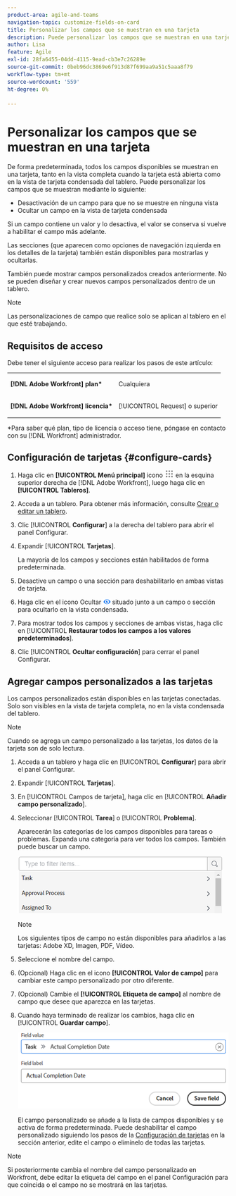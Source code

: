 ```yaml
---
product-area: agile-and-teams
navigation-topic: customize-fields-on-card
title: Personalizar los campos que se muestran en una tarjeta
description: Puede personalizar los campos que se muestran en una tarjeta deshabilitando un campo para que no se muestre en la vista de tarjeta completa o en la vista condensada, u ocultando un campo en la vista de tarjeta condensada.
author: Lisa
feature: Agile
exl-id: 28fa6455-04dd-4115-9ead-cb3e7c26289e
source-git-commit: 0beb96dc3869e6f913d87f699aa9a51c5aaa8f79
workflow-type: tm+mt
source-wordcount: '559'
ht-degree: 0%

---
```


# Personalizar los campos que se muestran en una tarjeta

De forma predeterminada, todos los campos disponibles se muestran en una tarjeta, tanto en la vista completa cuando la tarjeta está abierta como en la vista de tarjeta condensada del tablero. Puede personalizar los campos que se muestran mediante lo siguiente:

* Desactivación de un campo para que no se muestre en ninguna vista
* Ocultar un campo en la vista de tarjeta condensada

Si un campo contiene un valor y lo desactiva, el valor se conserva si vuelve a habilitar el campo más adelante.

Las secciones (que aparecen como opciones de navegación izquierda en los detalles de la tarjeta) también están disponibles para mostrarlas y ocultarlas.

También puede mostrar campos personalizados creados anteriormente. No se pueden diseñar y crear nuevos campos personalizados dentro de un tablero.

>[!NOTE]
>
>Las personalizaciones de campo que realice solo se aplican al tablero en el que esté trabajando.

## Requisitos de acceso

Debe tener el siguiente acceso para realizar los pasos de este artículo:

<table style="table-layout:auto"> 
 <col> 
 </col> 
 <col> 
 </col> 
 <tbody> 
  <tr> 
   <td role="rowheader"><strong>[!DNL Adobe Workfront] plan*</strong></td> 
   <td> <p>Cualquiera</p> </td> 
  </tr> 
  <tr> 
   <td role="rowheader"><strong>[!DNL Adobe Workfront] licencia*</strong></td> 
   <td> <p>[!UICONTROL Request] o superior</p> </td> 
  </tr>
   </tbody> 
</table>

&#42;Para saber qué plan, tipo de licencia o acceso tiene, póngase en contacto con su [!DNL Workfront] administrador.

## Configuración de tarjetas {#configure-cards}

1. Haga clic en **[!UICONTROL Menú principal]** icono ![](assets/main-menu-icon.png) en la esquina superior derecha de [!DNL Adobe Workfront], luego haga clic en **[!UICONTROL Tableros]**.
1. Acceda a un tablero. Para obtener más información, consulte [Crear o editar un tablero](../../agile/get-started-with-boards/create-edit-board.md).
1. Clic [!UICONTROL **Configurar**] a la derecha del tablero para abrir el panel Configurar.
1. Expandir [!UICONTROL **Tarjetas**].

   La mayoría de los campos y secciones están habilitados de forma predeterminada.

1. Desactive un campo o una sección para deshabilitarlo en ambas vistas de tarjeta.
1. Haga clic en el icono Ocultar ![Icono Ocultar](assets/eye-hide-icon.png) situado junto a un campo o sección para ocultarlo en la vista condensada.
1. Para mostrar todos los campos y secciones de ambas vistas, haga clic en [!UICONTROL **Restaurar todos los campos a los valores predeterminados**].
1. Clic [!UICONTROL **Ocultar configuración**] para cerrar el panel Configurar.

## Agregar campos personalizados a las tarjetas

Los campos personalizados están disponibles en las tarjetas conectadas. Solo son visibles en la vista de tarjeta completa, no en la vista condensada del tablero.

>[!NOTE]
>
>Cuando se agrega un campo personalizado a las tarjetas, los datos de la tarjeta son de solo lectura.

1. Acceda a un tablero y haga clic en [!UICONTROL **Configurar**] para abrir el panel Configurar.
1. Expandir [!UICONTROL **Tarjetas**].
1. En [!UICONTROL Campos de tarjeta], haga clic en [!UICONTROL **Añadir campo personalizado**].
1. Seleccionar [!UICONTROL **Tarea**] o [!UICONTROL **Problema**].

   Aparecerán las categorías de los campos disponibles para tareas o problemas. Expanda una categoría para ver todos los campos. También puede buscar un campo.

   ![Buscar campo personalizado](assets/boards-search-for-custom-field.png)

   >[!NOTE]
   >
   >Los siguientes tipos de campo no están disponibles para añadirlos a las tarjetas: Adobe XD, Imagen, PDF, Vídeo.

1. Seleccione el nombre del campo.
1. (Opcional) Haga clic en el icono **[!UICONTROL Valor de campo]** para cambiar este campo personalizado por otro diferente.
1. (Opcional) Cambie el **[!UICONTROL Etiqueta de campo]** al nombre de campo que desee que aparezca en las tarjetas.
1. Cuando haya terminado de realizar los cambios, haga clic en [!UICONTROL **Guardar campo**].

   ![Valor de campo personalizado y etiqueta](assets/save-custom-field-value-label.png)

   El campo personalizado se añade a la lista de campos disponibles y se activa de forma predeterminada. Puede deshabilitar el campo personalizado siguiendo los pasos de la [Configuración de tarjetas](customize-fields-on-card.md#configure-cards) en la sección anterior, edite el campo o elimínelo de todas las tarjetas.

>[!NOTE]
>
>Si posteriormente cambia el nombre del campo personalizado en Workfront, debe editar la etiqueta del campo en el panel Configuración para que coincida o el campo no se mostrará en las tarjetas.
